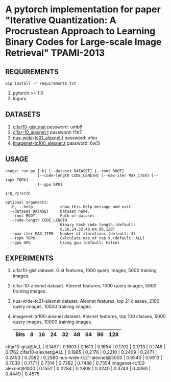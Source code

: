 # A pytorch implementation for paper "Iterative Quantization: A Procrustean Approach to Learning Binary Codes for Large-scale Image Retrieval" TPAMI-2013

## REQUIREMENTS
`pip install -r requirements.txt`

1. pytorch >= 1.0
2. loguru

## DATASETS
1. [cifar10-gist.mat](https://pan.baidu.com/s/1qE9KiAOTNs5ORn_WoDDwUg) password: umb6
2. [cifar-10_alexnet.t](https://pan.baidu.com/s/1ciJIYGCfS3m0marQvatNjQ) password: f1b7
3. [nus-wide-tc21_alexnet.t](https://pan.baidu.com/s/1YglFwoxB-3j7xTEyAc8ykw) password: vfeu
4. [imagenet-tc100_alexnet.t](https://pan.baidu.com/s/1ayv4wdtCOzEDsJy01SjRew) password: 6w5i

## USAGE
```
usage: run.py [-h] [--dataset DATASET] [--root ROOT]
              [--code-length CODE_LENGTH] [--max-iter MAX_ITER] [--topk TOPK]
              [--gpu GPU]

ITQ_PyTorch

optional arguments:
  -h, --help            show this help message and exit
  --dataset DATASET     Dataset name.
  --root ROOT           Path of dataset
  --code-length CODE_LENGTH
                        Binary hash code length.(default:
                        8,16,24,32,48,64,96,128)
  --max-iter MAX_ITER   Number of iterations.(default: 3)
  --topk TOPK           Calculate map of top k.(default: ALL)
  --gpu GPU             Using gpu.(default: False)
```

## EXPERIMENTS
1. cifar10-gist dataset. Gist features, 1000 query images, 5000 training images.
2. cifar-10-alexnet dataset. Alexnet features, 1000 query images, 5000 training images.
3. nus-wide-tc21-alexnet dataset. Alexnet features, top 21 classes, 2100 query images, 10500 training images.
4. imagenet-tc100-alexnet dataset. Alexnet features, top 100 classes, 5000 query images, 10000 training images.

   Bits     | 8 | 16 | 24 | 32 | 48 | 64 | 96 | 128 
   ---        |   ---  |   ---   |   ---   |   ---   |   ---   |   ---   |   ---   |   ---   
  cifar10-gist@ALL  | 0.1457 | 0.1603 | 0.1613 | 0.1654 | 0.1702 | 0.1713 | 0.1748 | 0.1762
  cifar10-alexnet@ALL | 0.1985 | 0.2176 | 0.2210 | 0.2409 | 0.2471 | 0.2453 | 0.2582 | 0.2580
  nus-wide-tc21-alexnet@5000 | 0.6540 | 0.6913 | 0.7030 | 0.7171 | 0.7314 | 0.7382 | 0.7488 | 0.7554
  imagenet-tc100-alexnet@1000 | 0.1552 | 0.2284 | 0.2808 | 0.3240 | 0.3743 | 0.4090 | 0.4449 | 0.4575

